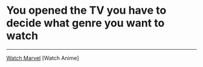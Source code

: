 # You opened the TV you have to decide what genre you want to watch
---
[Watch Marvel](Spider-Man.md)
[Watch Anime]